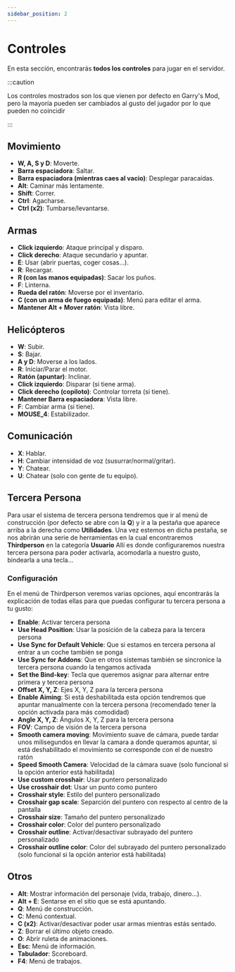 ```yaml
---
sidebar_position: 2
---
```


# Controles

En esta sección, encontrarás **todos los controles** para jugar en el servidor.

:::caution

Los controles mostrados son los que vienen por defecto en Garry's Mod, pero la mayoría pueden ser cambiados al gusto del jugador por lo que pueden no coincidir

:::

## Movimiento

-   **W, A, S y D**: Moverte.
-   **Barra espaciadora**: Saltar.
-   **Barra espaciadora (mientras caes al vacio)**: Desplegar paracaídas.
-   **Alt**: Caminar más lentamente.
-   **Shift**: Correr.
-   **Ctrl**: Agacharse.
-   **Ctrl (x2)**: Tumbarse/levantarse.

## Armas

-   **Click izquierdo**: Ataque principal y disparo.
-   **Click derecho**: Ataque secundario y apuntar.
-   **E**: Usar (abrir puertas, coger cosas...).
-   **R**: Recargar.
-   **R (con las manos equipadas)**: Sacar los puños.
-   **F**: Linterna.
-   **Rueda del ratón**: Moverse por el inventario.
-   **C (con un arma de fuego equipada)**: Menú para editar el arma.
-   **Mantener Alt + Mover ratón**: Vista libre.

## Helicópteros

-   **W**: Subir.
-   **S**: Bajar.
-   **A y D**: Moverse a los lados.
-   **R**: Iniciar/Parar el motor.
-   **Ratón (apuntar)**: Inclinar.
-   **Click izquierdo**: Disparar (si tiene arma).
-   **Click derecho (copiloto)**: Controlar torreta (si tiene).
-   **Mantener Barra espaciadora**: Vista libre.
-   **F**: Cambiar arma (si tiene).
-   **MOUSE_4**: Estabilizador.

## Comunicación

-   **X**: Hablar.
-   **H**: Cambiar intensidad de voz (susurrar/normal/gritar).
-   **Y**: Chatear.
-   **U**: Chatear (solo con gente de tu equipo).

## Tercera Persona

Para usar el sistema de tercera persona tendremos que ir al menú de construcción (por defecto se abre con la **Q**) y ir a la pestaña que aparece arriba a la derecha como **Utilidades**. Una vez estemos en dicha pestaña, se nos abrirán una serie de herramientas en la cual encontraremos **Thirdperson** en la categoría **Usuario**
Allí es donde configuraremos nuestra tercera persona para poder activarla, acomodarla a nuestro gusto, bindearla a una tecla...

### Configuración

En el menú de Thirdperson veremos varias opciones, aquí encontrarás la explicación de todas ellas para que puedas configurar tu tercera persona a tu gusto:

-   **Enable**: Activar tercera persona
-   **Use Head Position**: Usar la posición de la cabeza para la tercera persona
-   **Use Sync for Default Vehicle**: Que si estamos en tercera persona al entrar a un coche también se ponga
-   **Use Sync for Addons**: Que en otros sistemas también se sincronice la tercera persona cuando la tengamos activada
-   **Set the Bind-key**: Tecla que queremos asignar para alternar entre primera y tercera persona
-   **Offset X, Y, Z**: Ejes X, Y, Z para la tercera persona
-   **Enable Aiming**: Si está deshabilitada esta opción tendremos que apuntar manualmente con la tercera persona (recomendado tener la opción activada para más comodidad)
-   **Angle X, Y, Z**: Ángulos X, Y, Z para la tercera persona
-   **FOV**: Campo de visión de la tercera persona
-   **Smooth camera moving**: Movimiento suave de cámara, puede tardar unos milisegundos en llevar la camara a donde queramos apuntar, si está deshabilitado el movimiento se corresponde con el de nuestro ratón
-   **Speed Smooth Camera**: Velocidad de la cámara suave (solo funcional si la opción anterior está habilitada)
-   **Use custom crosshair**: Usar puntero personalizado
-   **Use crosshair dot**: Usar un punto como puntero
-   **Crosshair style**: Estilo del puntero personalizado
-   **Crosshair gap scale**: Separción del puntero con respecto al centro de la pantalla
-   **Crosshair size**: Tamaño del puntero personalizado
-   **Crosshair color**: Color del puntero personalizado
-   **Crosshair outline**: Activar/desactivar subrayado del puntero personalizado
-   **Crosshair outline color**: Color del subrayado del puntero personalizado (solo funcional si la opción anterior está habilitada)

## Otros

-   **Alt**: Mostrar información del personaje (vida, trabajo, dinero...).
-   **Alt + E**: Sentarse en el sitio que se está apuntando.
-   **Q**: Menú de construcción.
-   **C**: Menú contextual.
-   **C (x2)**: Activar/desactivar poder usar armas mientras estás sentado.
-   **Z**: Borrar el último objeto creado.
-   **O**: Abrir ruleta de animaciones.
-   **Esc**: Menú de información.
-   **Tabulador**: Scoreboard.
-   **F4**: Menú de trabajos.
